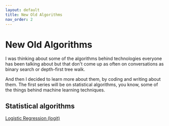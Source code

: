 ```yaml
---
layout: default
title: New Old Algorithms
nav_order: 2
---
```


# New Old Algorithms

I was thinking about some of the algorithms behind technologies everyone has been talking about but that don't come up as often on conversations as binary search or depth-first tree walk.

And then I decided to learn more about them, by coding and writing about them. The first series will be on statistical algorithms, you know, some of the things behind machine learning techniques.

## Statistical algorithms
[Logistic Regression (logit)](logistic-regression.md)